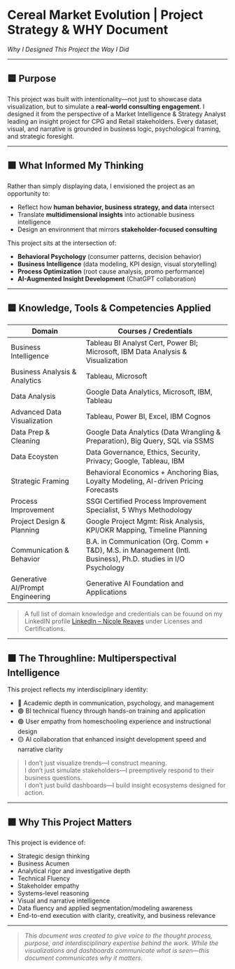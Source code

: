 #  Cereal Market Evolution | Project Strategy & WHY Document  
 *Why I Designed This Project the Way I Did*

---

## 🟦 Purpose  
This project was built with intentionality—not just to showcase data visualization, but to simulate a **real-world consulting engagement**. I designed it from the perspective of a Market Intelligence & Strategy Analyst leading an insight project for CPG and Retail stakeholders. Every dataset, visual, and narrative is grounded in business logic, psychological framing, and strategic foresight.

---

## 🟪 What Informed My Thinking  
Rather than simply displaying data, I envisioned the project as an opportunity to:  
- Reflect how **human behavior, business strategy, and data** intersect  
- Translate **multidimensional insights** into actionable business intelligence  
- Design an environment that mirrors **stakeholder-focused consulting**

This project sits at the intersection of:  
- **Behavioral Psychology** (consumer patterns, decision behavior)  
- **Business Intelligence** (data modeling, KPI design, visual storytelling)  
- **Process Optimization** (root cause analysis, promo performance)  
- **AI-Augmented Insight Development** (ChatGPT collaboration)

---

## 🟦 Knowledge, Tools & Competencies Applied  

| **Domain**                | **Courses / Credentials**                                                                   |
|--------------------------|----------------------------------------------------------------------------------------------|
| Business Intelligence    | Tableau BI Analyst Cert, Power BI; Microsoft, IBM Data Analysis & Visualization            |
| Business Analysis & Analytics|Tableau, Microsoft                                                                        |
| Data Analysis            | Google Data Analytics, Microsoft, IBM, Tableau                                               |
| Advanced Data Visualization| Tableau, Power BI, Excel, IBM Cognos                                                       |
| Data Prep & Cleaning     | Google Data Analytics (Data Wrangling & Preparation), Big Query, SQL via SSMS                |
| Data Ecoysten            | Data Governance, Ethics, Security, Privacy; Google, Tableau, IBM                             |
| Strategic Framing        | Behavioral Economics + Anchoring Bias, Loyalty Modeling, AI-driven Pricing Forecasts        |
| Process Improvement      | SSGI Certified Process Improvement Specialist, 5 Whys Methodology                            |
| Project Design & Planning| Google Project Mgmt: Risk Analysis, KPI/OKR Mapping, Timeline Planning                       |
| Communication & Behavior | B.A. in Communication (Org. Comm + T&D), M.S. in Management (Intl. Business), Ph.D. studies in I/O Psychology |
| Generative AI/Prompt Engineering| Generative AI Foundation and Applications                                             |
> A full list of domain knowledge and credentials can be fouund on my LinkedIN profile [LinkedIn – Nicole Reaves](https://www.linkedin.com/in/nicolereaves) under Licenses and Certifications.

---

## 🟩 The Throughline: Multiperspectival Intelligence  
This project reflects my interdisciplinary identity:  
- 🔵 Academic depth in communication, psychology, and management  
- 🟣 BI technical fluency through hands-on training and application  
- 🟢 User empathy from homeschooling experience and instructional design  
- 🟡 AI collaboration that enhanced insight development speed and narrative clarity

> I don’t just visualize trends—I construct meaning.  
> I don’t just simulate stakeholders—I preemptively respond to their business questions.  
> I don’t just build dashboards—I build insight ecosystems designed for action.

---

## 🟪 Why This Project Matters  
This project is evidence of:  
- Strategic design thinking
- Business Acumen 
- Analytical rigor and investigative depth
- Technical Fluency
- Stakeholder empathy  
- Systems-level reasoning
- Visual and narrative intelligence
- Data fluency and applied segmentation/modeling awareness
- End-to-end execution with clarity, creativity, and business relevance

---

> *This document was created to give voice to the thought process, purpose, and interdisciplinary expertise behind the work. While the visualizations and dashboards communicate what is seen—this document communicates why it matters.*
